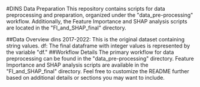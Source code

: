 #DINS Data Preparation
This repository contains scripts for data preprocessing and preparation, organized under the "data_pre-processing" workflow. Additionally, the Feature Importance and SHAP analysis scripts are located in the "FI_and_SHAP_final" directory.

##Data Overview
dins 2017-2022: This is the original dataset containing string values.
df: The final dataframe with integer values is represented by the variable "df."
##Workflow Details
The primary workflow for data preprocessing can be found in the "data_pre-processing" directory.
Feature Importance and SHAP analysis scripts are available in the "FI_and_SHAP_final" directory.
Feel free to customize the README further based on additional details or sections you may want to include.






